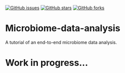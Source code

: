 [![GitHub issues](https://img.shields.io/github/issues/rayotoo/Microbiome-data-analysis?style=flat-square)](https://github.com/rayotoo/Microbiome-data-analysis/issues)
[![GitHub stars](https://img.shields.io/github/stars/rayotoo/Microbiome-data-analysis?style=flat-square&color=important)](https://github.com/rayotoo/Microbiome-data-analysis/stargazers)
[![GitHub forks](https://img.shields.io/github/forks/rayotoo/Microbiome-data-analysis?style=flat-square&color=blueviolet)](https://github.com/rayotoo/Microbiome-data-analysis/network/members)

# Microbiome-data-analysis
A tutorial of an end-to-end microbiome data analysis.
# Work in progress...

